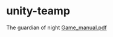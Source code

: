 # unity-teamp
The guardian of night
[Game_manual.pdf](https://github.com/nanna29/Guardian-of-night/files/10329935/Game_manual.pdf)
